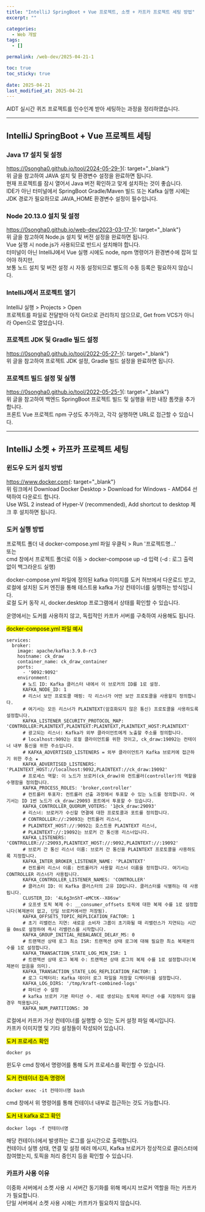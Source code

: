 ```yaml
---
title: "IntelliJ SpringBoot + Vue 프로젝트, 소켓 + 카프카 프로젝트 세팅 방법"
excerpt: ""

categories:
  - Web 개발
tags:
  - []

permalink: /web-dev/2025-04-21-1

toc: true
toc_sticky: true
 
date: 2025-04-21
last_modified_at: 2025-04-21
---
```


AIDT 실시간 퀴즈 프로젝트를 인수인계 받아 세팅하는 과정을 정리하였습니다.

---

## IntelliJ SpringBoot + Vue 프로젝트 세팅

### Java 17 설치 및 설정
<https://0songha0.github.io/tool/2024-05-29-1>{: target="_blank"}  
위 글을 참고하여 JAVA 설치 및 환경변수 설정을 완료하면 됩니다.  
현재 프로젝트를 잠시 열어서 Java 버전 확인하고 맞게 설치하는 것이 좋습니다.  
IDE가 아닌 터미널에서 SpringBoot Gradle/Maven 빌드 또는 Kafka 실행 시에는  
JDK 경로가 필요하므로 JAVA_HOME 환경변수 설정이 필수입니다.

### Node 20.13.0 설치 및 설정
<https://0songha0.github.io/web-dev/2023-03-17-1>{: target="_blank"}  
위 글을 참고하여 Node.js 설치 및 버전 설정을 완료하면 됩니다.  
Vue 실행 시 node.js가 사용되므로 반드시 설치해야 합니다.  
터미널이 아닌 IntelliJ에서 Vue 실행 시에도 node, npm 명령어가 환경변수에 잡혀 있어야 하지만,  
보통 노드 설치 및 버전 설정 시 자동 설정되므로 별도의 수동 등록은 필요하지 않습니다.

### IntelliJ에서 프로젝트 열기
IntelliJ 실행 > Projects > Open  
프로젝트를 파일로 전달받아 아직 Git으로 관리하지 않으므로, Get from VCS가 아니라 Open으로 열었습니다.

### 프로젝트 JDK 및 Gradle 빌드 설정
<https://0songha0.github.io/tool/2022-05-27-1>{: target="_blank"}  
위 글을 참고하여 프로젝트 JDK 설정, Gradle 빌드 설정을 완료하면 됩니다.

### 프로젝트 빌드 설정 및 실행
<https://0songha0.github.io/tool/2022-05-25-1>{: target="_blank"}  
위 글을 참고하여 백엔드 SpringBoot 프로젝트 빌드 및 실행을 위한 내장 톰캣을 추가합니다.  
프론트 Vue 프로젝트 npm 구성도 추가하고, 각각 실행하면 URL로 접근할 수 있습니다.

---

## IntelliJ 소켓 + 카프카 프로젝트 세팅

### 윈도우 도커 설치 방법
<https://www.docker.com>{: target="_blank"}  
위 링크에서 Download Docker Desktop > Download for Windows - AMD64 선택하여 다운로드 합니다.  
Use WSL 2 instead of Hyper-V (recommended), Add shortcut to desktop 체크 후 설치하면 됩니다.

### 도커 실행 방법
프로젝트 폴더 내 docker-compose.yml 파일 우클릭 > Run '프로젝트명...'  
또는  
cmd 창에서 프로젝트 폴더로 이동 > docker-compose up -d 입력 (-d : 로그 출력 없이 백그라운드 실행)

docker-compose.yml 파일에 정의된 kafka 이미지를 도커 허브에서 다운로드 받고,  
로컬에 설치된 도커 엔진을 통해 테스트용 kafka 가상 컨테이너를 실행하는 방식입니다.  
로컬 도커 동작 시, docker.desktop 프로그램에서 상태를 확인할 수 있습니다.

운영에서는 도커를 사용하지 않고, 독립적인 카프카 서버를 구축하여 사용해도 됩니다.

<mark>docker-compose.yml 파일 예시</mark>
```
services:
  broker:
    image: apache/kafka:3.9.0-rc3
    hostname: ck_draw
    container_name: ck_draw_container
    ports:
      - '9092:9092'
    environment:
      # 노드 ID: Kafka 클러스터 내에서 이 브로커의 ID를 1로 설정.
      KAFKA_NODE_ID: 1
      # 리스너 보안 프로토콜 매핑: 각 리스너가 어떤 보안 프로토콜을 사용할지 정의합니다.
      # 여기서는 모든 리스너가 PLAINTEXT(암호화되지 않은 통신) 프로토콜을 사용하도록 설정합니다.
      KAFKA_LISTENER_SECURITY_PROTOCOL_MAP: 'CONTROLLER:PLAINTEXT,PLAINTEXT:PLAINTEXT,PLAINTEXT_HOST:PLAINTEXT'
      # 광고되는 리스너: Kafka가 외부 클라이언트에게 노출할 주소를 정의합니다.
      # localhost:9092는 로컬 클라이언트를 위한 것이고, ck_draw:19092는 컨테이너 내부 통신을 위한 주소입니다.
      # KAFKA_ADVERTISED_LISTENERS = 외부 클라이언트가 Kafka 브로커에 접근하기 위한 주소 ★
      KAFKA_ADVERTISED_LISTENERS: 'PLAINTEXT_HOST://localhost:9092,PLAINTEXT://ck_draw:19092'
      # 프로세스 역할: 이 노드가 브로커(ck_draw)와 컨트롤러(controller)의 역할을 수행함을 정의합니다.
      KAFKA_PROCESS_ROLES: 'broker,controller'
      # 컨트롤러 투표자: 컨트롤러 선출 과정에서 투표할 수 있는 노드를 정의합니다. 여기서는 ID 1번 노드가 ck_draw:29093 포트에서 투표할 수 있습니다.
      KAFKA_CONTROLLER_QUORUM_VOTERS: '1@ck_draw:29093'
      # 리스너: 브로커가 수신할 연결에 대한 프로토콜과 포트를 정의합니다.
      # CONTROLLER://:29093는 컨트롤러 리스너,
      # PLAINTEXT_HOST://:9092는 호스트용 PLAINTEXT 리스너,
      # PLAINTEXT://:19092는 브로커 간 통신용 리스너입니다.
      KAFKA_LISTENERS: 'CONTROLLER://:29093,PLAINTEXT_HOST://:9092,PLAINTEXT://:19092'
      # 브로커 간 통신 리스너 이름: 브로커 간 통신을 PLAINTEXT 프로토콜을 사용하도록 지정합니다.
      KAFKA_INTER_BROKER_LISTENER_NAME: 'PLAINTEXT'
      # 컨트롤러 리스너 이름: 컨트롤러가 사용할 리스너 이름을 정의합니다. 여기서는 CONTROLLER 리스너가 사용됩니다.
      KAFKA_CONTROLLER_LISTENER_NAMES: 'CONTROLLER'
      # 클러스터 ID: 이 Kafka 클러스터의 고유 ID입니다. 클러스터를 식별하는 데 사용됩니다.
      CLUSTER_ID: '4L6g3nShT-eMCtK--X86sw'
      # 오프셋 토픽 복제 수: __consumer_offsets 토픽에 대한 복제 수를 1로 설정합니다(복제본이 없고, 단일 브로커에서만 저장됨).
      KAFKA_OFFSETS_TOPIC_REPLICATION_FACTOR: 1
      # 초기 리밸런스 지연: 새로운 소비자 그룹이 초기화될 때 리밸런스가 지연되는 시간을 0ms로 설정하여 즉시 리밸런스를 시작합니다.
      KAFKA_GROUP_INITIAL_REBALANCE_DELAY_MS: 0
      # 트랜잭션 상태 로그 최소 ISR: 트랜잭션 상태 로그에 대해 필요한 최소 복제본의 수를 1로 설정합니다.
      KAFKA_TRANSACTION_STATE_LOG_MIN_ISR: 1
      # 트랜잭션 상태 로그 복제 수: 트랜잭션 상태 로그의 복제 수를 1로 설정합니다(복제본이 없음을 의미).
      KAFKA_TRANSACTION_STATE_LOG_REPLICATION_FACTOR: 1
      # 로그 디렉터리: Kafka 데이터 로그 파일을 저장할 디렉터리를 설정합니다.
      KAFKA_LOG_DIRS: '/tmp/kraft-combined-logs'
      # 파티션 수 설정
      # kafka 브로커 기본 파티션 수. 새로 생성되는 토픽에 파티션 수를 지정하지 않을 경우 적용됩니다.
      KAFKA_NUM_PARTITIONS: 30
```
로컬에서 카프카 가상 컨테이너를 실행할 수 있는 도커 설정 파일 예시입니다.  
카프카 이미지명 및 기타 설정들이 작성되어 있습니다.

<mark>도커 프로세스 확인</mark>
```
docker ps
```
윈도우 cmd 창에서 명령어를 통해 도커 프로세스를 확인할 수 있습니다.

<mark>도커 컨테이너 접속 명령어</mark>
```
docker exec -it 컨테이너명 bash
```
cmd 창에서 위 명령어를 통해 컨테이너 내부로 접근하는 것도 가능합니다.

<mark>도커 내 kafka 로그 확인</mark>
```
docker logs -f 컨테이너명
```
해당 컨테이너에서 발생하는 로그를 실시간으로 출력합니다.  
컨테이너 실행 상태, 연결 및 설정 에러 메시지, Kafka 브로커가 정상적으로 클러스터에 참여했는지, 토픽을 처리 중인지 등을 확인할 수 있습니다.

### 카프카 사용 이유
이중화 서버에서 소켓 사용 시 서버간 동기화를 위해 메시지 브로커 역할을 하는 카프카가 필요합니다.  
단일 서버에서 소켓 사용 시에는 카프카가 필요하지 않습니다.
